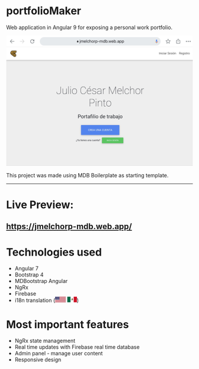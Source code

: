 # portfolioMaker
Web application in Angular 9 for exposing a personal work portfolio.

<img src="src/assets/screenshots/screenshot01.png">

This project was made using MDB Boilerplate as starting template.

________

# Live Preview:
## https://jmelchorp-mdb.web.app/

# Technologies used

* Angular 7
* Bootstrap 4
* MDBootstrap Angular
* NgRx
* Firebase 
* i18n translation (<img height="15" src="src/assets/flags/en.svg"> <img height="15" src="src/assets/flags/es.svg">)

# Most important features

* NgRx state management
* Real time updates with Firebase real time database
* Admin panel - manage user content
* Responsive design
